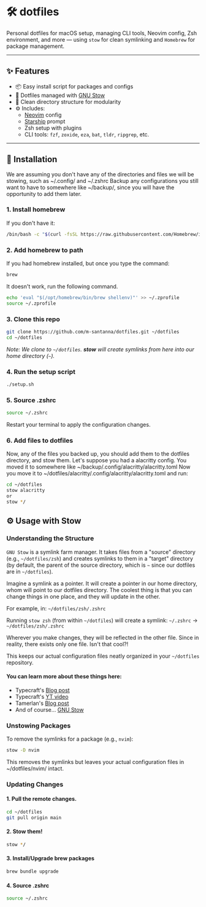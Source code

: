 # 🛠️ dotfiles

Personal dotfiles for macOS setup, managing CLI tools, Neovim config, Zsh environment, and more — using `stow` for clean symlinking and `Homebrew` for package management.

---

## ✨ Features

- 📦 Easy install script for packages and configs
- 🔗 Dotfiles managed with [GNU Stow](https://www.gnu.org/software/stow/)
- 🧠 Clean directory structure for modularity
- ⚙️ Includes:
  - [Neovim](https://neovim.io) config
  - [Starship](https://starship.rs/) prompt
  - Zsh setup with plugins
  - CLI tools: `fzf`, `zoxide`, `eza`, `bat`, `tldr`, `ripgrep`, etc.

---

## 🚀 Installation

We are assuming you don't have any of the directories and files we will be stowing, such as ~/.config/ and ~/.zshrc
Backup any configurations you still want to have to somewhere like ~/backup/, since you will have the opportunity to add them later.

### 1. Install homebrew

If you don't have it:

```zsh
/bin/bash -c "$(curl -fsSL https://raw.githubusercontent.com/Homebrew/install/HEAD/install.sh)"
```

### 2. Add homebrew to path

If you had homebrew installed, but once you type the command:

```zsh
brew
```

It doesn't work, run the following command.

```zsh
echo 'eval "$(/opt/homebrew/bin/brew shellenv)"' >> ~/.zprofile
source ~/.zprofile
```

### 3. Clone this repo

```zsh
git clone https://github.com/m-santanna/dotfiles.git ~/dotfiles
cd ~/dotfiles
```

_Note: We clone to `~/dotfiles`. **stow** will create symlinks from here into our home directory (`~`)._

### 4. Run the setup script

```zsh
./setup.sh
```

### 5. Source .zshrc

```zsh
source ~/.zshrc
```

Restart your terminal to apply the configuration changes.

### 6. Add files to dotfiles

Now, any of the files you backed up, you should add them to the dotfiles directory, and stow them.
Let's suppose you had a alacritty config. You moved it to somewhere like ~/backup/.config/alacritty/alacritty.toml
Now you move it to ~/dotfiles/alacritty/.config/alacritty/alacritty.toml and run:

```zsh
cd ~/dotfiles
stow alacritty
or
stow */
```

## ⚙️ Usage with Stow

### Understanding the Structure

`GNU Stow` is a symlink farm manager. It takes files from a "source" directory (e.g., `~/dotfiles/zsh`) and creates symlinks to them in a "target" directory (by default, the parent of the source directory, which is `~` since our dotfiles are in `~/dotfiles`).

Imagine a symlink as a pointer. It will create a pointer in our home directory, whom will point to our dotfiles directory. The coolest thing is that you can change things in one place, and they will update in the other.

For example, in:
`~/dotfiles/zsh/.zshrc`

Running `stow zsh` (from within `~/dotfiles`) will create a symlink:
`~/.zshrc` -> `~/dotfiles/zsh/.zshrc`

Wherever you make changes, they will be reflected in the other file. Since in reality, there exists only one file. Isn't that cool?!

This keeps our actual configuration files neatly organized in your `~/dotfiles` repository.

#### You can learn more about these things here:

- Typecraft's [Blog post](https://typecraft.dev/tutorial/never-lose-your-configs-again)
- Typecraft's [YT video](https://www.youtube.com/watch?v=NoFiYOqnC4o)
- Tamerlan's [Blog post](https://tamerlan.dev/how-i-manage-my-dotfiles-using-gnu-stow/)
- And of course... [GNU Stow](https://www.gnu.org/software/stow/)

### Unstowing Packages

To remove the symlinks for a package (e.g., `nvim`):

```zsh
stow -D nvim
```

This removes the symlinks but leaves your actual configuration files in ~/dotfiles/nvim/ intact.

### Updating Changes

#### 1. Pull the remote changes.

```zsh
cd ~/dotfiles
git pull origin main
```

#### 2. Stow them!

```zsh
stow */
```

#### 3. Install/Upgrade brew packages

```zsh
brew bundle upgrade
```

#### 4. Source .zshrc

```zsh
source ~/.zshrc
```
